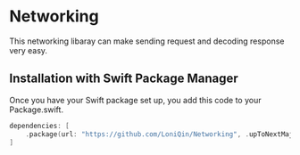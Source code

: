 # Networking

This networking libaray can make sending request and decoding response very easy.


## Installation with Swift Package Manager

Once you have your Swift package set up, you add this code to your Package.swift.
```swift
dependencies: [
    .package(url: "https://github.com/LoniQin/Networking", .upToNextMajor(from: "1.0.0"))
]
```
